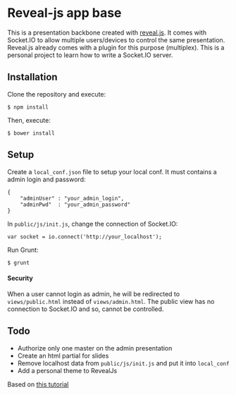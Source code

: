 # Reveal-js app base

This is a presentation backbone created with [reveal.js](https://github.com/hakimel/reveal.js). It comes with Socket.IO to allow multiple users/devices to control the same presentation.
Reveal.js already comes with a plugin for this purpose (multiplex). This is a personal project to learn how to write a Socket.IO server.

## Installation
Clone the repository and execute:
```
$ npm install
```
Then, execute:
```
$ bower install
```

## Setup
Create a `local_conf.json` file to setup your local conf. It must contains a admin login and password:
```
{
    "adminUser" : "your_admin_login",
    "adminPwd"  : "your_admin_password"
}
```

In `public/js/init.js`, change the connection of Socket.IO:
```
var socket = io.connect('http://your_localhost');
```

Run Grunt:
```
$ grunt
```

#### Security
When a user cannot login as admin, he will be redirected to `views/public.html` instead of `views/admin.html`. The public view has no connection to Socket.IO and so, cannot be controlled.

## Todo
* Authorize only one master on the admin presentation
* Create an html partial for slides
* Remove localhost data from `public/js/init.js` and put it into `local_conf`
* Add a personal theme to RevealJs

Based on [this tutorial](http://www.sitepoint.com/create-multi-user-presentation-reveal-js)
